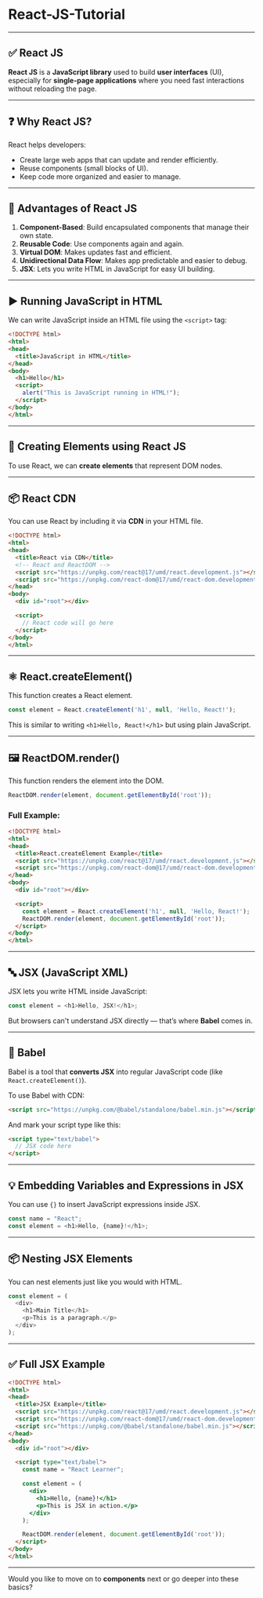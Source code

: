 # React-JS-Tutorial
---

## ✅ **React JS**

**React JS** is a **JavaScript library** used to build **user interfaces** (UI), especially for **single-page applications** where you need fast interactions without reloading the page.

---

## ❓ Why React JS?

React helps developers:

* Create large web apps that can update and render efficiently.
* Reuse components (small blocks of UI).
* Keep code more organized and easier to manage.

---

## 🌟 Advantages of React JS

1. **Component-Based**: Build encapsulated components that manage their own state.
2. **Reusable Code**: Use components again and again.
3. **Virtual DOM**: Makes updates fast and efficient.
4. **Unidirectional Data Flow**: Makes app predictable and easier to debug.
5. **JSX**: Lets you write HTML in JavaScript for easy UI building.

---

## ▶️ Running JavaScript in HTML

We can write JavaScript inside an HTML file using the `<script>` tag:

```html
<!DOCTYPE html>
<html>
<head>
  <title>JavaScript in HTML</title>
</head>
<body>
  <h1>Hello</h1>
  <script>
    alert("This is JavaScript running in HTML!");
  </script>
</body>
</html>
```

---

## 🔨 Creating Elements using React JS

To use React, we can **create elements** that represent DOM nodes.

---

## 📦 React CDN

You can use React by including it via **CDN** in your HTML file.

```html
<!DOCTYPE html>
<html>
<head>
  <title>React via CDN</title>
  <!-- React and ReactDOM -->
  <script src="https://unpkg.com/react@17/umd/react.development.js"></script>
  <script src="https://unpkg.com/react-dom@17/umd/react-dom.development.js"></script>
</head>
<body>
  <div id="root"></div>

  <script>
    // React code will go here
  </script>
</body>
</html>
```

---

## ⚛️ React.createElement()

This function creates a React element.

```js
const element = React.createElement('h1', null, 'Hello, React!');
```

This is similar to writing `<h1>Hello, React!</h1>` but using plain JavaScript.

---

## 🖼️ ReactDOM.render()

This function renders the element into the DOM.

```js
ReactDOM.render(element, document.getElementById('root'));
```

### Full Example:

```html
<!DOCTYPE html>
<html>
<head>
  <title>React.createElement Example</title>
  <script src="https://unpkg.com/react@17/umd/react.development.js"></script>
  <script src="https://unpkg.com/react-dom@17/umd/react-dom.development.js"></script>
</head>
<body>
  <div id="root"></div>

  <script>
    const element = React.createElement('h1', null, 'Hello, React!');
    ReactDOM.render(element, document.getElementById('root'));
  </script>
</body>
</html>
```

---

## 🔤 JSX (JavaScript XML)

JSX lets you write HTML inside JavaScript:

```js
const element = <h1>Hello, JSX!</h1>;
```

But browsers can't understand JSX directly — that’s where **Babel** comes in.

---

## 🧠 Babel

Babel is a tool that **converts JSX** into regular JavaScript code (like `React.createElement()`).

To use Babel with CDN:

```html
<script src="https://unpkg.com/@babel/standalone/babel.min.js"></script>
```

And mark your script type like this:

```html
<script type="text/babel">
  // JSX code here
</script>
```

---

## 💡 Embedding Variables and Expressions in JSX

You can use `{}` to insert JavaScript expressions inside JSX.

```js
const name = "React";
const element = <h1>Hello, {name}!</h1>;
```

---

## 📦 Nesting JSX Elements

You can nest elements just like you would with HTML.

```js
const element = (
  <div>
    <h1>Main Title</h1>
    <p>This is a paragraph.</p>
  </div>
);
```

---

## ✅ Full JSX Example

```html
<!DOCTYPE html>
<html>
<head>
  <title>JSX Example</title>
  <script src="https://unpkg.com/react@17/umd/react.development.js"></script>
  <script src="https://unpkg.com/react-dom@17/umd/react-dom.development.js"></script>
  <script src="https://unpkg.com/@babel/standalone/babel.min.js"></script>
</head>
<body>
  <div id="root"></div>

  <script type="text/babel">
    const name = "React Learner";

    const element = (
      <div>
        <h1>Hello, {name}!</h1>
        <p>This is JSX in action.</p>
      </div>
    );

    ReactDOM.render(element, document.getElementById('root'));
  </script>
</body>
</html>
```

---

Would you like to move on to **components** next or go deeper into these basics?
